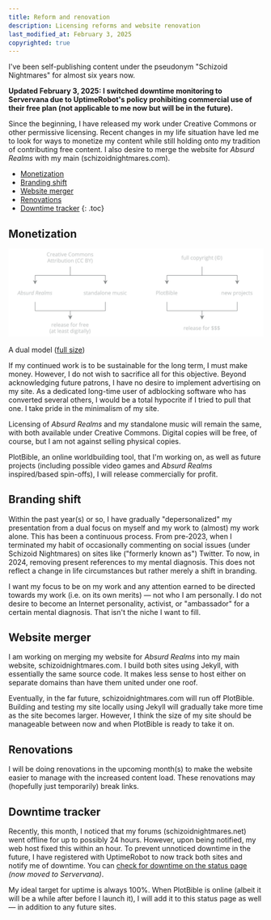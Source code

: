 ```yaml
---
title: Reform and renovation
description: Licensing reforms and website renovation
last_modified_at: February 3, 2025
copyrighted: true
---
```


I've been self-publishing content under the pseudonym "Schizoid Nightmares" for almost six years now.

**Updated February 3, 2025: I switched downtime monitoring to Servervana due to UptimeRobot's policy prohibiting commercial use of their free plan (not applicable to me now but will be in the future).**

Since the beginning, I have released my work under Creative Commons or other permissive licensing. Recent changes in my life situation have led me to look for ways to monetize my content while still holding onto my tradition of contributing free content. I also desire to merge the website for *Absurd Realms* with my main (schizoidnightmares.com).

- [Monetization](#monetization)
- [Branding shift](#branding-shift)
- [Website merger](#website-merger)
- [Renovations](#renovations)
- [Downtime tracker](#downtime-tracker)
{: .toc}

## Monetization
<img src="/assets/images/news/licensing.png" alt="Licensing flowchart">
<div class="caption"><p>A dual model (<a href="/assets/images/news/licensing.png" target="_blank">full size</a>)</p></div>

If my continued work is to be sustainable for the long term, I must make money. However, I do not wish to sacrifice all for this objective. Beyond acknowledging future patrons, I have no desire to implement advertising on my site. As a dedicated long-time user of adblocking software who has converted several others, I would be a total hypocrite if I tried to pull that one. I take pride in the minimalism of my site.

Licensing of *Absurd Realms* and my standalone music will remain the same, with both available under Creative Commons. Digital copies will be free, of course, but I am not against selling physical copies.

PlotBible, an online worldbuilding tool, that I'm working on, as well as future projects (including possible video games and *Absurd Realms* inspired/based spin-offs), I will release commercially for profit.

## Branding shift
Within the past year(s) or so, I have gradually "depersonalized" my presentation from a dual focus on myself and my work to (almost) my work alone. This has been a continuous process. From pre-2023, when I terminated my habit of occasionally commenting on social issues (under Schizoid Nightmares) on sites like ("formerly known as") Twitter. To now, in 2024, removing present references to my mental diagnosis. This does not reflect a change in life circumstances but rather merely a shift in branding.

I want my focus to be on my work and any attention earned to be directed towards my work (i.e. on its own merits) — not who I am personally. I do not desire to become an Internet personality, activist, or "ambassador" for a certain mental diagnosis. That isn't the niche I want to fill.

## Website merger
I am working on merging my website for *Absurd Realms* into my main website, schizoidnightmares.com. I build both sites using Jekyll, with essentially the same source code. It makes less sense to host either on separate domains than have them united under one roof.

Eventually, in the far future, schizoidnightmares.com will run off PlotBible. Building and testing my site locally using Jekyll will gradually take more time as the site becomes larger. However, I think the size of my site should be manageable between now and when PlotBible is ready to take it on.

## Renovations
I will be doing renovations in the upcoming month(s) to make the website easier to manage with the increased content load. These renovations may (hopefully just temporarily) break links.

## Downtime tracker
Recently, this month, I noticed that my forums (schizoidnightmares.net) went offline for up to possibly 24 hours. However, upon being notified, my web host fixed this within an hour. To prevent unnoticed downtime in the future, I have registered with UptimeRobot to now track both sites and notify me of downtime. You can <a href="https://servervana.com/status/7fze8z10qb" target="_blank">check for downtime on the status page</a> *(now moved to Servervana)*.

My ideal target for uptime is always 100%. When PlotBible is online (albeit it will be a while after before I launch it), I will add it to this status page as well — in addition to any future sites.